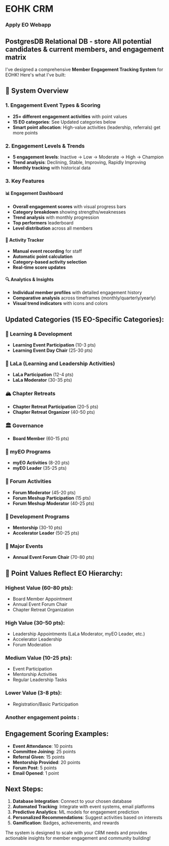 # EOHK CRM

### Apply EO Webapp
## PostgresDB Relational DB - store All potential candidates & current members, and engagement matrix

I've designed a comprehensive **Member Engagement Tracking System** for EOHK! Here's what I've built:

## 🎯 **System Overview**

### **1. Engagement Event Types & Scoring**
- **25+ different engagement activities** with point values
- **15 EO categories**: See Updated categories below
- **Smart point allocation**: High-value activities (leadership, referrals) get more points

### **2. Engagement Levels & Trends**
- **5 engagement levels**: Inactive → Low → Moderate → High → Champion
- **Trend analysis**: Declining, Stable, Improving, Rapidly Improving
- **Monthly tracking** with historical data

### **3. Key Features**
#### **📊 Engagement Dashboard**
- **Overall engagement scores** with visual progress bars
- **Category breakdown** showing strengths/weaknesses
- **Trend analysis** with monthly progression
- **Top performers** leaderboard
- **Level distribution** across all members

#### **📝 Activity Tracker**
- **Manual event recording** for staff
- **Automatic point calculation**
- **Category-based activity selection**
- **Real-time score updates**

#### **🔍 Analytics & Insights**
- **Individual member profiles** with detailed engagement history
- **Comparative analysis** across timeframes (monthly/quarterly/yearly)
- **Visual trend indicators** with icons and colors

## **Updated Categories (15 EO-Specific Categories):**

### **🎯 Learning & Development**
- **Learning Event Participation** (10-3 pts)
- **Learning Event Day Chair** (25-30 pts)
  
### **👥 LaLa (Learning and Leadership Activities)**
- **LaLa Participation** (12-4 pts)
- **LaLa Moderator** (30-35 pts)

### **🏔️ Chapter Retreats**
- **Chapter Retreat Participation** (20-5 pts)
- **Chapter Retreat Organizer** (40-50 pts)

### **🏛️ Governance**
- **Board Member** (60-15 pts)

### **🌟 myEO Programs**
- **myEO Activities** (8-20 pts)
- **myEO Leader** (35-25 pts)

### **💬 Forum Activities**
- **Forum Moderator** (45-20 pts)
- **Forum Meshup Participation** (15 pts)
- **Forum Meshup Moderator** (40-25 pts)

### **🤝 Development Programs**
- **Mentorship** (30-10 pts)
- **Accelerator Leader** (50-25 pts)

### **🎉 Major Events**
- **Annual Event Forum Chair** (70-80 pts)

## 🎯 **Point Values Reflect EO Hierarchy:**

### **Highest Value (60-80 pts):**
- Board Member Appointment
- Annual Event Forum Chair
- Chapter Retreat Organization

### **High Value (30-50 pts):**
- Leadership Appointments (LaLa Moderator, myEO Leader, etc.)
- Accelerator Leadership
- Forum Moderation

### **Medium Value (10-25 pts):**
- Event Participation
- Mentorship Activities
- Regular Leadership Tasks

### **Lower Value (3-8 pts):**
- Registration/Basic Participation

### Another engagement points :
## **Engagement Scoring Examples:**
- **Event Attendance**: 10 points
- **Committee Joining**: 25 points
- **Referral Given**: 15 points
- **Mentorship Provided**: 20 points
- **Forum Post**: 5 points
- **Email Opened**: 1 point

## **Next Steps:**
1. **Database Integration**: Connect to your chosen database
2. **Automated Tracking**: Integrate with event systems, email platforms
3. **Predictive Analytics**: ML models for engagement prediction
4. **Personalized Recommendations**: Suggest activities based on interests
5. **Gamification**: Badges, achievements, and rewards

The system is designed to scale with your CRM needs and provides actionable insights for member engagement and community building!
